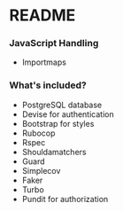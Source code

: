 # README

### JavaScript Handling

- Importmaps

### What's included?

- PostgreSQL database
- Devise for authentication
- Bootstrap for styles
- Rubocop
- Rspec
- Shouldamatchers
- Guard
- Simplecov
- Faker
- Turbo
- Pundit for authorization
